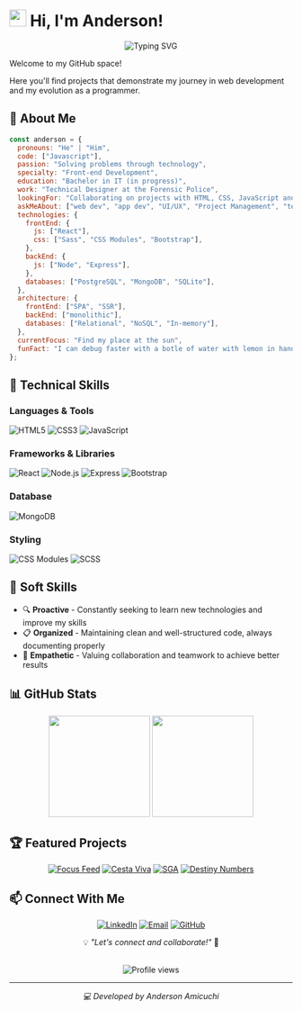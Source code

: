 # <img src="https://media.giphy.com/media/hvRJCLFzcasrR4ia7z/giphy.gif" width="30"> Hi, I'm Anderson!

<div align="center">
  <img src="https://readme-typing-svg.herokuapp.com?font=Fira+Code&pause=1000&color=30A3DC&center=true&vCenter=true&width=435&lines=Full+Stack+Web+Developer;MERN+Stack+Specialist;Passionate+Problem+Solver" alt="Typing SVG" />
</div>

Welcome to my GitHub space!

Here you'll find projects that demonstrate my journey in web development and my evolution as a programmer.

## 💫 About Me

```javascript
const anderson = {
  pronouns: "He" | "Him",
  code: ["Javascript"],
  passion: "Solving problems through technology",
  specialty: "Front-end Development",
  education: "Bachelor in IT (in progress)",
  work: "Technical Designer at the Forensic Police",
  lookingFor: "Collaborating on projects with HTML, CSS, JavaScript and React",
  askMeAbout: ["web dev", "app dev", "UI/UX", "Project Management", "tech trends"],
  technologies: {
    frontEnd: {
      js: ["React"],
      css: ["Sass", "CSS Modules", "Bootstrap"],
    },
    backEnd: {
      js: ["Node", "Express"],
    },
    databases: ["PostgreSQL", "MongoDB", "SQLite"],
  },
  architecture: {
    frontEnd: ["SPA", "SSR"],
    backEnd: ["monolithic"],
    databases: ["Relational", "NoSQL", "In-memory"],
  },
  currentFocus: "Find my place at the sun",
  funFact: "I can debug faster with a botle of water with lemon in hand!",
};
```

## 🚀 Technical Skills

### Languages & Tools

![HTML5](https://img.shields.io/badge/HTML5-E34F26?style=for-the-badge&logo=html5&logoColor=white)
![CSS3](https://img.shields.io/badge/CSS3-1572B6?style=for-the-badge&logo=css3&logoColor=white)
![JavaScript](https://img.shields.io/badge/JavaScript-F7DF1E?style=for-the-badge&logo=javascript&logoColor=black)

### Frameworks & Libraries

![React](https://img.shields.io/badge/React-61DAFB?style=for-the-badge&logo=react&logoColor=black)
![Node.js](https://img.shields.io/badge/Node.js-339933?style=for-the-badge&logo=nodedotjs&logoColor=white)
![Express](https://img.shields.io/badge/Express-000000?style=for-the-badge&logo=express&logoColor=white)
![Bootstrap](https://img.shields.io/badge/Bootstrap-7952B3?style=for-the-badge&logo=bootstrap&logoColor=white)

### Database

![MongoDB](https://img.shields.io/badge/MongoDB-47A248?style=for-the-badge&logo=mongodb&logoColor=white)

### Styling

![CSS Modules](https://img.shields.io/badge/CSS_Modules-000000?style=for-the-badge&logo=css-modules&logoColor=white)
![SCSS](https://img.shields.io/badge/SCSS-CC6699?style=for-the-badge&logo=sass&logoColor=white)

## 💪 Soft Skills

- 🔍 **Proactive** - Constantly seeking to learn new technologies and improve my skills
- 📋 **Organized** - Maintaining clean and well-structured code, always documenting properly
- 👥 **Empathetic** - Valuing collaboration and teamwork to achieve better results

## 📊 GitHub Stats

<div align="center">
  <img height="180em" src="https://github-readme-stats.vercel.app/api?username=Amicuchi&theme=react&show_icons=true&hide_border=false&count_private=true&include_all_commits=true" />
  <img height="180em" src="https://github-readme-stats.vercel.app/api/top-langs/?username=Amicuchi&theme=react&layout=compact&hide_border=false" />
</div>

## 🏆 Featured Projects

<div align="center">

[![Focus Feed](https://github-readme-stats.vercel.app/api/pin/?username=amicuchi&repo=BlogFocusFeed&theme=react)](https://github.com/Amicuchi/BlogFocusFeed)
[![Cesta Viva](https://github-readme-stats.vercel.app/api/pin/?username=amicuchi&repo=CestaViva&theme=react)](https://github.com/Amicuchi/CestaViva)
[![SGA](https://github-readme-stats.vercel.app/api/pin/?username=amicuchi&repo=SGA&theme=react)](https://github.com/Amicuchi/SGA)
[![Destiny Numbers](https://github-readme-stats.vercel.app/api/pin/?username=amicuchi&repo=Destiny-Numbers&theme=react)](https://github.com/Amicuchi/Destiny-Numbers)

</div>

## 📫 Connect With Me

<div align="center">

[![LinkedIn](https://img.shields.io/badge/LinkedIn-0077B5?style=for-the-badge&logo=linkedin&logoColor=white)](https://linkedin.com/in/Amicuchi)
[![Email](https://img.shields.io/badge/Gmail-D14836?style=for-the-badge&logo=gmail&logoColor=white)](mailto:AndersonAmicuchi@gmail.com)
[![GitHub](https://img.shields.io/badge/GitHub-100000?style=for-the-badge&logo=github&logoColor=white)](https://github.com/Amicuchi)

💡 _"Let's connect and collaborate!"_ 🚀

</div>

</br>

<div align="center">
  <img src="https://komarev.com/ghpvc/?username=Amicuchi&color=brightgreen&style=for-the-badge" alt="Profile views" />
</div>

---

<div align="center">
  <p><i>💻 Developed by Anderson Amicuchi</i></p>
</div>
